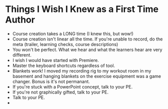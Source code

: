 # Things I Wish I Knew as a First Time Author

* Course creation takes a LONG time (I knew this, but wow!)
* Course creation isn't linear all the time. If you're unable to record, do the meta (trailer, learning checks, course descriptions)
* You won't be perfect. What we hear and what the learners hear are very different.
*  I wish I would have started with Premiere.
*  Master the keyboard shortcuts regardless of tool.
*  Blankets work! I moved my recording rig to my workout room in my basement and hanging blankets on the exercise equipment was a game changer. Bonus is it's not permanant.
*  If you're stuck with a PowerPoint concept, talk to your PE.
*  If you're not graphically gifted, talk to your PE.
*  Talk to your PE.
*  